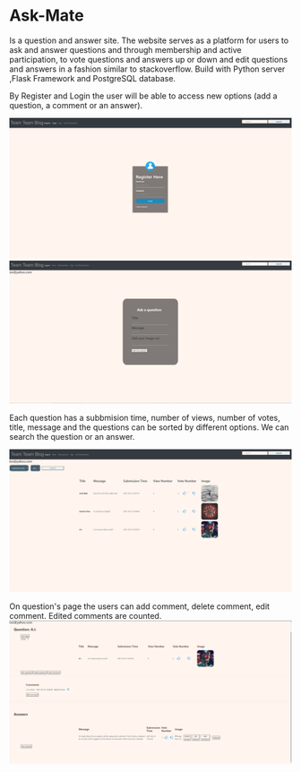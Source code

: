 
# Ask-Mate
Is a question and answer site. The website serves as a platform for users to ask and answer questions and through membership and active participation, to vote questions and answers up or down and edit questions and answers in a fashion similar to stackoverflow. Build with  Python server ,Flask Framework and PostgreSQL database.

By Register and Login the user will be able to access new options (add a question, a comment or an answer).

![Register](/images/register.png 'Register')
![Register](/images/addQuestion.png 'Register')


Each question has a subbmision time, number of views, number of votes, title, message and the questions can be sorted by different options.
We can search the question or an answer.

![Register](/images/Logged.png 'Register')


On question's page the users can add comment, delete comment, edit comment. Edited comments are counted.
![Register](/images/QuestDetails.png 'Register')


